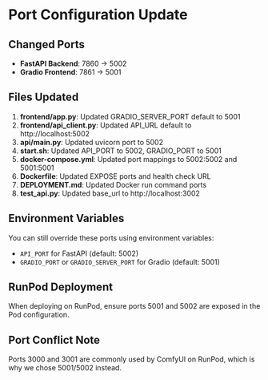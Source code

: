# Port Configuration Update

## Changed Ports
- **FastAPI Backend**: 7860 → 5002
- **Gradio Frontend**: 7861 → 5001

## Files Updated
1. **frontend/app.py**: Updated GRADIO_SERVER_PORT default to 5001
2. **frontend/api_client.py**: Updated API_URL default to http://localhost:5002
3. **api/main.py**: Updated uvicorn port to 5002
4. **start.sh**: Updated API_PORT to 5002, GRADIO_PORT to 5001
5. **docker-compose.yml**: Updated port mappings to 5002:5002 and 5001:5001
6. **Dockerfile**: Updated EXPOSE ports and health check URL
7. **DEPLOYMENT.md**: Updated Docker run command ports
8. **test_api.py**: Updated base_url to http://localhost:3002

## Environment Variables
You can still override these ports using environment variables:
- `API_PORT` for FastAPI (default: 5002)
- `GRADIO_PORT` or `GRADIO_SERVER_PORT` for Gradio (default: 5001)

## RunPod Deployment
When deploying on RunPod, ensure ports 5001 and 5002 are exposed in the Pod configuration.

## Port Conflict Note
Ports 3000 and 3001 are commonly used by ComfyUI on RunPod, which is why we chose 5001/5002 instead.
